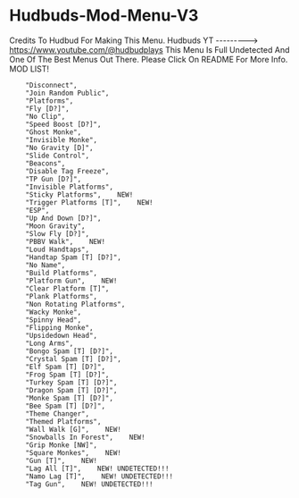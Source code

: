 # Hudbuds-Mod-Menu-V3
Credits To Hudbud For Making This Menu. Hudbuds YT ---------> https://www.youtube.com/@hudbudplays This Menu Is Full Undetected And One Of The Best Menus Out There. Please Click On README For More Info.
       MOD LIST!

        "Disconnect",
        "Join Random Public",
        "Platforms",
        "Fly [D?]",
        "No Clip",
        "Speed Boost [D?]",
        "Ghost Monke",
        "Invisible Monke",
        "No Gravity [D]",
        "Slide Control",
        "Beacons",
        "Disable Tag Freeze",
        "TP Gun [D?]",
        "Invisible Platforms",
        "Sticky Platforms",    NEW!
        "Trigger Platforms [T]",    NEW!
        "ESP",
        "Up And Down [D?]",
        "Moon Gravity",
        "Slow Fly [D?]",
        "PBBV Walk",    NEW!
        "Loud Handtaps",
        "Handtap Spam [T] [D?]",
        "No Name",
        "Build Platforms",
        "Platform Gun",    NEW!
        "Clear Platform [T]",
        "Plank Platforms",
        "Non Rotating Platforms",
        "Wacky Monke",
        "Spinny Head",
        "Flipping Monke",
        "Upsidedown Head",
        "Long Arms",
        "Bongo Spam [T] [D?]",
        "Crystal Spam [T] [D?]",
        "Elf Spam [T] [D?]",
        "Frog Spam [T] [D?]",
        "Turkey Spam [T] [D?]",
        "Dragon Spam [T] [D?]",
        "Monke Spam [T] [D?]",
        "Bee Spam [T] [D?]",
        "Theme Changer",
        "Themed Platforms", 
        "Wall Walk [G]",    NEW!
        "Snowballs In Forest",    NEW!
        "Grip Monke [NW]", 
        "Square Monkes",    NEW!
        "Gun [T]",    NEW!
        "Lag All [T]",    NEW! UNDETECTED!!!
        "Namo Lag [T]",    NEW! UNDETECTED!!!
        "Tag Gun",    NEW! UNDETECTED!!!
